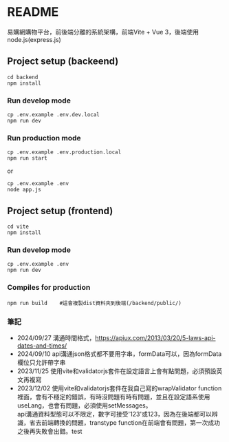 # README #

易購網購物平台，前後端分離的系統架構，前端Vite + Vue 3，後端使用node.js(express.js)

## Project setup (backeend) ##

```
cd backend
npm install
```

### Run develop mode ###

```
cp .env.example .env.dev.local
npm run dev
```

### Run production mode ###

```
cp .env.example .env.production.local
npm run start
```
or

```
cp .env.example .env
node app.js
```

## Project setup (frontend) ##

```
cd vite
npm install
```

### Run develop mode ###

```
cp .env.example .env
npm run dev
```
### Compiles for production ###

```
npm run build    #這會複製dist資料夾到後端(/backend/public/)
```

### 筆記 ###

* 2024/09/27 溝通時間格式，https://apiux.com/2013/03/20/5-laws-api-dates-and-times/
* 2024/09/10 api溝通json格式都不要用字串，formData可以，因為formData欄位只允許帶字串
* 2023/11/25 使用vite和validatorjs套件在設定語言上會有點問題，必須預設英文再複寫
* 2023/12/02 使用vite和validatorjs套件在我自己寫的wrapValidator function裡面，會有不穩定的錯誤，有時沒問題有時有問題，並且在設定語系使用useLang，也會有問題，必須使用setMessages。  
api溝通資料型態可以不限定，數字可接受'123'或123，因為在後端都可以辨識，省去前端轉換的問題，transtype function在前端會有問題，第一次成功之後再失敗會出錯。test
